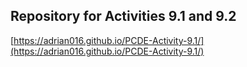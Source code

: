 ## Repository for Activities 9.1 and 9.2

[https://adrian016.github.io/PCDE-Activity-9.1/](https://adrian016.github.io/PCDE-Activity-9.1/)
